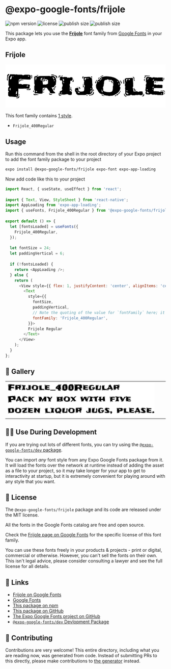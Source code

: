 # @expo-google-fonts/frijole

![npm version](https://flat.badgen.net/npm/v/@expo-google-fonts/frijole)
![license](https://flat.badgen.net/github/license/expo/google-fonts)
![publish size](https://flat.badgen.net/packagephobia/install/@expo-google-fonts/frijole)
![publish size](https://flat.badgen.net/packagephobia/publish/@expo-google-fonts/frijole)

This package lets you use the [**Frijole**](https://fonts.google.com/specimen/Frijole) font family from [Google Fonts](https://fonts.google.com/) in your Expo app.

## Frijole

![Frijole](./font-family.png)

This font family contains [1 style](#-gallery).

- `Frijole_400Regular`

## Usage

Run this command from the shell in the root directory of your Expo project to add the font family package to your project
```sh
expo install @expo-google-fonts/frijole expo-font expo-app-loading
```

Now add code like this to your project
```js
import React, { useState, useEffect } from 'react';

import { Text, View, StyleSheet } from 'react-native';
import AppLoading from 'expo-app-loading';
import { useFonts, Frijole_400Regular } from '@expo-google-fonts/frijole';

export default () => {
  let [fontsLoaded] = useFonts({
    Frijole_400Regular,
  });

  let fontSize = 24;
  let paddingVertical = 6;

  if (!fontsLoaded) {
    return <AppLoading />;
  } else {
    return (
      <View style={{ flex: 1, justifyContent: 'center', alignItems: 'center' }}>
        <Text
          style={{
            fontSize,
            paddingVertical,
            // Note the quoting of the value for `fontFamily` here; it expects a string!
            fontFamily: 'Frijole_400Regular',
          }}>
          Frijole Regular
        </Text>
      </View>
    );
  }
};

```

## 🔡 Gallery


||||
|-|-|-|
|![Frijole_400Regular](./Frijole_400Regular.ttf.png)||||


## 👩‍💻 Use During Development

If you are trying out lots of different fonts, you can try using the [`@expo-google-fonts/dev` package](https://github.com/expo/google-fonts/tree/master/font-packages/dev#readme).

You can import *any* font style from any Expo Google Fonts package from it. It will load the fonts
over the network at runtime instead of adding the asset as a file to your project, so it may take longer
for your app to get to interactivity at startup, but it is extremely convenient
for playing around with any style that you want.

## 📖 License

The `@expo-google-fonts/frijole` package and its code are released under the MIT license.

All the fonts in the Google Fonts catalog are free and open source.

Check the [Frijole page on Google Fonts](https://fonts.google.com/specimen/Frijole) for the specific license of this font family.

You can use these fonts freely in your products & projects - print or digital, commercial or otherwise. However, you can't sell the fonts on their own. This isn't legal advice, please consider consulting a lawyer and see the full license for all details.

## 🔗 Links

- [Frijole on Google Fonts](https://fonts.google.com/specimen/Frijole)
- [Google Fonts](https://fonts.google.com/)
- [This package on npm](https://www.npmjs.com/package/@expo-google-fonts/frijole)
- [This package on GitHub](https://github.com/expo/google-fonts/tree/master/font-packages/frijole)
- [The Expo Google Fonts project on GitHub](https://github.com/expo/google-fonts)
- [`@expo-google-fonts/dev` Devlopment Package](https://github.com/expo/google-fonts/tree/master/font-packages/dev)

## 🤝 Contributing

Contributions are very welcome! This entire directory, including what you are reading now, was generated from code. Instead of submitting PRs to this directly, please make contributions to [the generator](https://github.com/expo/google-fonts/tree/master/packages/generator) instead.
